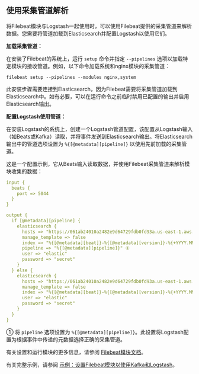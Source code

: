 ## 使用采集管道解析

将Filebeat模块与Logstash一起使用时，可以使用Filebeat提供的采集管道来解析数据。您需要将管道加载到Elasticsearch并配置Logstash以使用它们。

**加载采集管道：**

在安装了Filebeat的系统上，运行 `setup` 命令并指定 `--pipelines` 选项以加载特定模块的接收管道。例如，以下命令加载系统和nginx模块的采集管道：

```shell
filebeat setup --pipelines --modules nginx,system
```

此安装步骤需要连接到Elasticsearch，因为Filebeat需要将采集管道加载到Elasticsearch中。如有必要，可以在运行命令之前临时禁用已配置的输出并启用Elasticsearch输出。

**配置Logstash使用管道：**

在安装Logstash的系统上，创建一个Logstash管道配置，该配置从Logstash输入（如Beats或Kafka）读取，并将事件发送到Elasticsearch输出。将Elasticsearch输出中的管道选项设置为 `%{[@metadata][pipeline]}` 以使用先前加载的采集管道。

这是一个配置示例，它从Beats输入读取数据，并使用Filebeat采集管道来解析模块收集的数据：

```yaml
input {
  beats {
    port => 5044
  }
}

output {
  if [@metadata][pipeline] {
    elasticsearch {
      hosts => "https://061ab24010a2482e9d64729fdb0fd93a.us-east-1.aws.found.io:9243"
      manage_template => false
      index => "%{[@metadata][beat]}-%{[@metadata][version]}-%{+YYYY.MM.dd}"
      pipeline => "%{[@metadata][pipeline]}" ①
      user => "elastic"
      password => "secret"
    }
  } else {
    elasticsearch {
      hosts => "https://061ab24010a2482e9d64729fdb0fd93a.us-east-1.aws.found.io:9243"
      manage_template => false
      index => "%{[@metadata][beat]}-%{[@metadata][version]}-%{+YYYY.MM.dd}"
      user => "elastic"
      password => "secret"
    }
  }
}
```

① 将 `pipeline` 选项设置为 `%{[@metadata][pipeline]}`。此设置将Logstash配置为根据事件中传递的元数据选择正确的采集管道。

有关设置和运行模块的更多信息，请参阅 [Filebeat模块文档](https://www.elastic.co/guide/en/beats/filebeat/6.7/filebeat-modules-overview.html)。

有关完整示例，请参阅 [示例：设置Filebeat模块以使用Kafka和Logstash](../09-Working-with-Filebeat-Modules/Example-Set-up-Filebeat-modules-to-work-with-Kafka-and-Logstash.md)。
